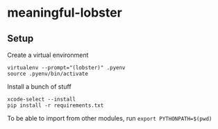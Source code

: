# meaningful-lobster
## Setup
Create a virtual environment
```
virtualenv --prompt="(lobster)" .pyenv
source .pyenv/bin/activate
```

Install a bunch of stuff
```
xcode-select --install
pip install -r requirements.txt
```

To be able to import from other modules, run `export PYTHONPATH=$(pwd)`
